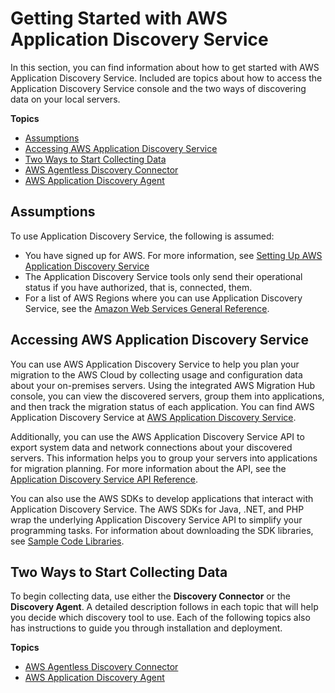 # Getting Started with AWS Application Discovery Service<a name="getting-started"></a>

In this section, you can find information about how to get started with AWS Application Discovery Service\. Included are topics about how to access the Application Discovery Service console and the two ways of discovering data on your local servers\.

**Topics**
+ [Assumptions](#gs-assumptions)
+ [Accessing AWS Application Discovery Service](#access-via-console-and-api)
+ [Two Ways to Start Collecting Data](#collect-two-ways)
+ [AWS Agentless Discovery Connector](discovery-connector.md)
+ [AWS Application Discovery Agent](discovery-agent.md)

## Assumptions<a name="gs-assumptions"></a>

To use Application Discovery Service, the following is assumed:
+ You have signed up for AWS\. For more information, see [Setting Up AWS Application Discovery Service](setting-up.md)
+ The Application Discovery Service tools only send their operational status if you have authorized, that is, connected, them\.
+ For a list of AWS Regions where you can use Application Discovery Service, see the [Amazon Web Services General Reference](http://docs.aws.amazon.com/general/latest/gr/rande.html#migrationhub-region)\.

## Accessing AWS Application Discovery Service<a name="access-via-console-and-api"></a>

You can use AWS Application Discovery Service to help you plan your migration to the AWS Cloud by collecting usage and configuration data about your on\-premises servers\. Using the integrated AWS Migration Hub console, you can view the discovered servers, group them into applications, and then track the migration status of each application\. You can find AWS Application Discovery Service at [AWS Application Discovery Service](http://console.aws.amazon.com/discovery/home)\.

Additionally, you can use the AWS Application Discovery Service API to export system data and network connections about your discovered servers\. This information helps you to group your servers into applications for migration planning\. For more information about the API, see the [Application Discovery Service API Reference](http://docs.aws.amazon.com/application-discovery/latest/APIReference/)\. 

You can also use the AWS SDKs to develop applications that interact with Application Discovery Service\. The AWS SDKs for Java, \.NET, and PHP wrap the underlying Application Discovery Service API to simplify your programming tasks\. For information about downloading the SDK libraries, see [Sample Code Libraries](http://aws.amazon.com/code)\.

## Two Ways to Start Collecting Data<a name="collect-two-ways"></a>

To begin collecting data, use either the **Discovery Connector** or the **Discovery Agent**\. A detailed description follows in each topic that will help you decide which discovery tool to use\. Each of the following topics also has instructions to guide you through installation and deployment\.

**Topics**
+ [AWS Agentless Discovery Connector](discovery-connector.md)
+ [ AWS Application Discovery Agent](discovery-agent.md)